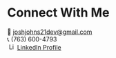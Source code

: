 # Connect With Me

:email: joshjohns21dev@gmail.com <br>
:telephone_receiver: (763) 600-4793 <br>
&nbsp;<image src="https://upload.wikimedia.org/wikipedia/commons/thumb/c/ca/LinkedIn_logo_initials.png/640px-LinkedIn_logo_initials.png" alt="LinkedIn logo" width="15" height="15" /> [LinkedIn Profile](https://www.linkedin.com/in/josh-johnson/) <br>



<!--
Here are some ideas to get you started:

- 🔭 I’m currently working on ...
- 🌱 I’m currently learning ...
- 👯 I’m looking to collaborate on ...
- 🤔 I’m looking for help with ...
- 💬 Ask me about ...
- 📫 How to reach me: ...
- 😄 Pronouns: ...
- ⚡ Fun fact: ...
-->
